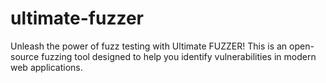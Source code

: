 # ultimate-fuzzer
Unleash the power of fuzz testing with Ultimate FUZZER! This is an open-source fuzzing tool designed to help you identify vulnerabilities in modern web applications.
